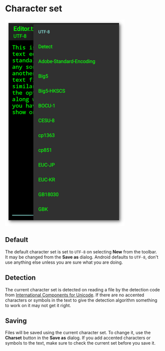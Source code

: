 # Character set

![Editor](https://github.com/billthefarmer/billthefarmer.github.io/raw/master/images/Editor-charset.png)

## Default
The default character set is set to `UTF-8` on selecting **New** from
the toolbar. It may be changed from the **Save as** dialog. Android
defaults to `UTF-8`, don't use anything else unless you are sure what
you are doing.

## Detection
The current character set is detected on reading a file by the
detection code from [International Components for
Unicode](https://unicode-org.github.io/icu/userguide/icu4j/). If there
are no accented characters or symbols in the text to give the
detection algorithm something to work on it may not get it right.

## Saving
Files will be saved using the current character set. To change it, use
the **Charset** button in the **Save as** dialog. If you add accented
characters or symbols to the text, make sure to check the current set
before you save it.
